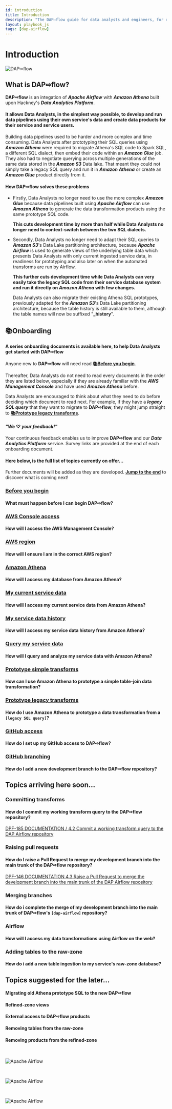 ```yaml
---
id: introduction
title: Introduction
description: "The DAP⇨flow guide for data analysts and engineers, for developing and deploying Airflow DAGs, running data pipelines in the Data Analytics Platform (DAP)."
layout: playbook_js
tags: [dap-airflow]
---
```


# Introduction
![DAP⇨flow](../dap-airflow/images/DAPairflowFLOWwide.png)  
## What is **DAP⇨flow**? 
**DAP⇨flow** is an integation of ***Apache Airflow*** with ***Amazon Athena*** built upon Hackney's ***Data Analytics Platform***. 
#### It allows Data Analysts, in the simplest way possible, to develop and run data pipelines using their own service's data and create data products for their service and service users.

Building data pipelines used to be harder and more complex and time consuming. Data Analysts after prototyping their SQL queries using ***Amazon Athena*** were required to migrate Athena's SQL code to Spark SQL, a different SQL dialect, then embed their code within an ***Amazon Glue*** job. They also had to negotiate querying across multiple generations of the same data stored in the ***Amazon S3*** Data lake. That meant they could not simply take a legacy SQL query and run it in ***Amazon Athena*** or create an ***Amazon Glue*** product directly from it.

#### How **DAP⇨flow** solves these problems
* Firstly, Data Analysts no longer need to use the more complex ***Amazon Glue*** because data pipelines built using ***Apache Airflow*** can use ***Amazon Athena*** to generate the data transformation products using the same prototype SQL code.  

    **This cuts development time by more than half while Data Analysts no longer need to context-switch between the two SQL dialects.**

* Secondly, Data Analysts no longer need to adapt their SQL queries to ***Amazon S3***'s Data Lake partitioning architecture, because ***Apache Airflow*** is used to generate views of the underlying table data which presents Data Analysts with only current ingested service data, in readiness for prototyping and also later on when the automated transforms are run by Airflow.

    **This further cuts development time while Data Analysts can very easily take the legacy SQL code from their service database system and run it directly on *Amazon Athena* with few changes.**

    Data Analysts can also migrate their existing Athena SQL prototypes, previously adapted for the ***Amazon S3***'s Data Lake partitioning architecture, because the table history is still available to them, although the table names will now be suffixed "**_history**".


## 📚Onboarding

#### A series onboarding documents is available here, to help Data Analysts get started with **DAP⇨flow**

Anyone new to **DAP⇨flow** will need read [**📚Before you begin**](../dap-airflow/onboarding/begin).

Thereafter, Data Analysts do not need to read every documents in the order they are listed below, especially if they are already familiar with the ***AWS Management Console*** and have used ***Amazon Athena*** before.

Data Analysts are encouraged to think about what they need to do before deciding which document to read next. For example, if they have a ***legacy SQL query*** that they want to migrate to **DAP⇨flow**, they might jump straight to [**📚Prototype legacy transforms**](../dap-airflow/onboarding/prototype-legacy-transforms).

#### ***"We* ♡ *your feedback!"***
Your continuous feedback enables us to improve **DAP⇨flow** and our ***Data Analytics Platform*** service. Survey links are provided at the end of each onboarding document.

#### Here below, is the full list of topics currently on offer...

Further documents will be added as they are developed. [**Jump to the end**](#topics-arriving-here-soon) to discover what is coming next!

### [Before you begin](../dap-airflow/onboarding/begin)
#### What must happen before I can begin DAP⇨flow?

### [AWS Console access](../dap-airflow/onboarding/access-the-AWS-Management-Console)
#### How will I access the AWS Management Console?

### [AWS region](../dap-airflow/onboarding/access-the-AWS-region)
#### How will I ensure I am in the correct AWS region?

### [Amazon Athena](../dap-airflow/onboarding/access-my-Amazon-Athena-database)
#### How will I access my database from Amazon Athena?

### [My current service data](../dap-airflow/onboarding/access-my-current-service-data)
#### How will I access my current service data from Amazon Athena?

### [My service data history](../dap-airflow/onboarding/access-my-service-data-history)
#### How will I access my service data history from Amazon Athena?

### [Query my service data](../dap-airflow/onboarding/query-my-service-data)
#### How will I query and analyze my service data with Amazon Athena?

### [Prototype simple transforms](../dap-airflow/onboarding/prototype-simple-transforms)
#### How can I use Amazon Athena to prototype a simple table-join data transformation?

### [Prototype legacy transforms](../dap-airflow/onboarding/prototype-legacy-transforms)
#### How do I use Amazon Athena to prototype a data transformation from a `[legacy SQL query]`?

### [GitHub access](../dap-airflow/onboarding/github-access)
#### How do I set up my GitHub access to **DAP⇨flow**?

### [GitHub branching](../dap-airflow/onboarding/github-branch)
#### How do I add a new development branch to the **DAP⇨flow** repository?

## Topics arriving here soon...

### Committing transforms 
#### How do I commit my working transform query to the **DAP⇨flow** repository?
[DPF-185 DOCUMENTATION / 4.2  Commit a working transform query to the DAP Airflow repository](https://docs.google.com/document/d/18TL2ep1laWzHU9MW-XvC\_N1S-gJx9SmPh9M2DC9XNQ4/edit?usp=drive\_link)

### Raising pull requests
#### How do I raise a Pull Request to merge my development branch into the main trunk of the **DAP⇨flow** repository?
[DPF-146 DOCUMENTATION 4.3 Raise a Pull Request to merge the development branch into the main trunk of the DAP Airflow repository](https://docs.google.com/document/d/1LJjJobb2FVLoadUNCl3R7w9FedTFo8IJWHne-Zw9l-M/edit?usp=drive\_link)

### Merging branches 
#### How do i complete the merge of my development branch into the main trunk of **DAP⇨flow**'s `[dap-airflow]` repository?

### Airflow
#### How will I access my data transformations using Airflow on the web?

### Adding tables to the raw-zone
#### How do i add a new table ingestion to my service's raw-zone database?

## Topics suggested for the later...

#### Migrating old Athena prototype SQL to the new **DAP⇨flow**

#### Refined-zone views

#### External access to **DAP⇨flow** products

#### Removing tables from the raw-zone

#### Removing products from the refined-zone

<br/>

![Apache Airflow](../dap-airflow/images/worker_tap_valve_800_wht.jpg)  

<br/>

![Apache Airflow](../dap-airflow/images/AirflowLogo.png)  

<br/>

![Apache Airflow](../dap-airflow/images/AmazonAthenaLogo.png)  



